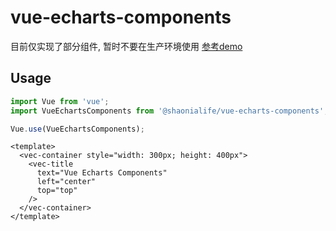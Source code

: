 # vue-echarts-components

目前仅实现了部分组件, 暂时不要在生产环境使用
[参考demo](https://github.com/shaonialife/vue-echarts-components/tree/master/demo)

## Usage
```javascript
import Vue from 'vue';
import VueEchartsComponents from '@shaonialife/vue-echarts-components';

Vue.use(VueEchartsComponents);
```

```vue
<template>
  <vec-container style="width: 300px; height: 400px">
    <vec-title
      text="Vue Echarts Components"
      left="center"
      top="top"
    />
  </vec-container>
</template>
```
